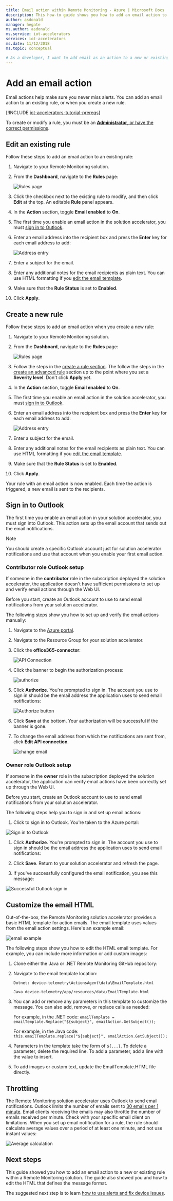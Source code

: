 ```yaml
---
title: Email action within Remote Monitoring - Azure | Microsoft Docs
description: This how-to guide shows you how to add an email action to a new or existing rule.
author: asdonald
manager: hegate
ms.author: asdonald
ms.service: iot-accelerators
services: iot-accelerators
ms.date: 11/12/2018
ms.topic: conceptual

# As a developer, I want to add email as an action to a new or existing rule within my Remote Monitoring solution.
---
```


# Add an email action

Email actions help make sure you never miss alerts. You can add an email action to an existing rule, or when you create a new rule.

[!INCLUDE [iot-accelerators-tutorial-prereqs](../../includes/iot-accelerators-tutorial-prereqs.md)]

To create or modify a rule, you must be an [**Administrator**, or have the correct permissions](iot-accelerators-remote-monitoring-rbac.md).

## Edit an existing rule

Follow these steps to add an email action to an existing rule:

1. Navigate to your Remote Monitoring solution.

1. From the **Dashboard**, navigate to the **Rules** page:

    ![Rules page](./media/iot-accelerators-remote-monitoring-email-actions/rules.png)

1. Click the checkbox next to the existing rule to modify, and then click **Edit** at the top. An editable **Rule** panel appears.

1. In the **Action** section, toggle **Email enabled** to **On**.

1. The first time you enable an email action in the solution accelerator, you must [sign in to Outlook](#outlook).

1. Enter an email address into the recipient box and press the **Enter** key for each email address to add:

    ![Address entry](./media/iot-accelerators-remote-monitoring-email-actions/address.png)

1. Enter a subject for the email.

1. Enter any additional notes for the email recipients as plain text. You can use HTML formatting if you [edit the email template](#htmledit).

1. Make sure that the **Rule Status** is set to **Enabled**.

1. Click **Apply**.

## Create a new rule

Follow these steps to add an email action when you create a new rule:

1. Navigate to your Remote Monitoring solution.

1. From the **Dashboard**, navigate to the **Rules** page:

    ![Rules page](./media/iot-accelerators-remote-monitoring-email-actions/rules.png)

1. Follow the steps in the [create a rule section](iot-accelerators-remote-monitoring-automate.md#create-a-rule). The follow the steps in the [create an advanced rule](iot-accelerators-remote-monitoring-automate.md#create-an-advanced-rule) section up to the point where you set a **Severity level**. Don't click **Apply** yet.

1. In the **Action** section, toggle **Email enabled** to **On**.

1. The first time you enable an email action in the solution accelerator, you must [sign in to Outlook](#outlook).

1. Enter an email address into the recipient box and press the **Enter** key for each email address to add:

    ![Address entry](./media/iot-accelerators-remote-monitoring-email-actions/address.png)

1. Enter a subject for the email.

1. Enter any additional notes for the email recipients as plain text. You can use HTML formatting if you [edit the email template](#htmledit).

1. Make sure that the **Rule Status** is set to **Enabled**.

1. Click **Apply**.

Your rule with an email action is now enabled. Each time the action is triggered, a new email is sent to the recipients.

## Sign in to Outlook <a name="outlook"></a>

The first time you enable an email action in your solution accelerator, you must sign into Outlook. This action sets up the email account that sends out the email notifications.

> [!NOTE]
> You should create a specific Outlook account just for solution accelerator notifications and use that account when you enable your first email action.

### Contributor role Outlook setup

If someone in the **contributor** role in the subscription deployed the solution accelerator, the application doesn't have sufficient permissions to set up and verify email actions through the Web UI.

Before you start, create an Outlook account to use to send email notifications from your solution accelerator.

The following steps show you how to set up and verify the email actions manually:

1. Navigate to the [Azure portal](https://portal.azure.com).

1. Navigate to the Resource Group for your solution accelerator.

1. Click the **office365-connector**:

    ![API Connection](./media/iot-accelerators-remote-monitoring-email-actions/apiconnector.png)

1. Click the banner to begin the authorization process:

    ![authorize](./media/iot-accelerators-remote-monitoring-email-actions/connector.png)

1. Click **Authorize**. You're prompted to sign in. The account you use to sign in should be the email address the application uses to send email notifications:

    ![Authorize button](./media/iot-accelerators-remote-monitoring-email-actions/authorize.png)

1. Click **Save** at the bottom. Your authorization will be successful if the banner is gone.

1. To change the email address from which the notifications are sent from, click **Edit API connection**.

    ![change email](./media/iot-accelerators-remote-monitoring-email-actions/editemail.png)

### Owner role Outlook setup

If someone in the **owner** role in the subscription deployed the solution accelerator, the application can verify email actions have been correctly set up through the Web UI.

Before you start, create an Outlook account to use to send email notifications from your solution accelerator.

The following steps help you to sign in and set up email actions:

1. Click to sign in to Outlook. You're taken to the Azure portal:

  ![Sign in to Outlook](./media/iot-accelerators-remote-monitoring-email-actions/owneroutlook.png)

1. Click **Authorize**. You're prompted to sign in. The account you use to sign in should be the email address the application uses to send email notifications:

1. Click **Save**. Return to your solution accelerator and refresh the page.

1. If you've successfully configured the email notification, you see this message:

  ![Successful Outlook sign in](./media/iot-accelerators-remote-monitoring-email-actions/success.png)

## Customize the email HTML <a name="htmledit"></a>

Out-of-the-box, the Remote Monitoring solution accelerator provides a basic HTML template for action emails. The email template uses values from the email action settings. Here's an example email:

![email example](./media/iot-accelerators-remote-monitoring-email-actions/emailtemplate.png)

The following steps show you how to edit the HTML email template. For example, you can include more information or add custom images:

1. Clone either the Java or .NET Remote Monitoring GitHub repository:

1. Navigate to the email template location:
  
    `Dotnet: device-telemetry\ActionsAgent\data\EmailTemplate.html`
  
    `Java device-telemetry/app/resources/data/EmailTemplate.html`

1. You can add or remove any parameters in this template to customize the message. You can also add, remove, or replace calls as needed:

    For example, in the .NET code:
    `emailTemplate = emailTemplate.Replace("${subject}", emailAction.GetSubject());`

    For example, in the Java code:
    `this.emailTemplate.replace("${subject}", emailAction.GetSubject());`

1. Parameters in the template take the form of `${...}`. To delete a parameter, delete the required line. To add a parameter, add a line with the value to insert.

1. To add images or custom text, update the EmailTemplate.HTML file directly.

## Throttling

The Remote Monitoring solution accelerator uses Outlook to send email notifications. Outlook limits the number of emails sent to [30 emails per 1 minute](https://docs.microsoft.com/office365/servicedescriptions/exchange-online-service-description/exchange-online-limits#receiving-and-sending-limits). Email clients receiving the emails may also throttle the number of emails received per minute. Check with your specific email client on limitations. When you set up email notification for a rule, the rule should calculate average values over a period of at least one minute, and not use instant values:

![Average calculation](./media/iot-accelerators-remote-monitoring-email-actions/calculation.png)

## Next steps

This guide showed you how to add an email action to a new or existing rule within a Remote Monitoring solution. The guide also showed you and how to edit the HTML that defines the message format.

The suggested next step is to learn [how to use alerts and fix device issues](iot-accelerators-remote-monitoring-maintain.md).
